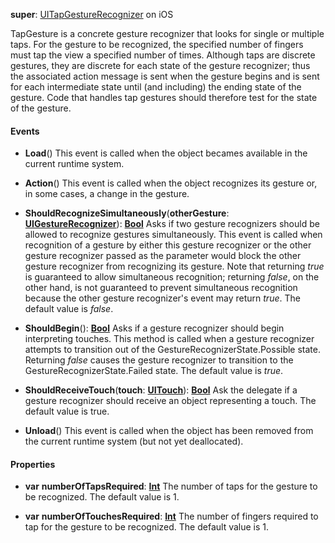 **super**: [UITapGestureRecognizer](UITapGestureRecognizer.md) on iOS

TapGesture is a concrete gesture recognizer that looks for single or multiple taps. For the gesture to be recognized, the specified number of fingers must tap the view a specified number of times. Although taps are discrete gestures, they are discrete for each state of the gesture recognizer; thus the associated action message is sent when the gesture begins and is sent for each intermediate state until (and including) the ending state of the gesture. Code that handles tap gestures should therefore test for the state of the gesture.

#### Events

* **Load**()
This event is called when the object becames available in the current runtime system.

* **Action**()
This event is called when the object recognizes its gesture or, in some cases, a change in the gesture.

* **ShouldRecognizeSimultaneously**(**otherGesture**: <strong>[UIGestureRecognizer](UIGestureRecognizer.md)</strong>): <strong>[Bool](../gravity/types.md)</strong> 
Asks if two gesture recognizers should be allowed to recognize gestures simultaneously. This event is called when recognition of a gesture by either this gesture recognizer or the other gesture recognizer passed as the parameter would block the other gesture recognizer from recognizing its gesture. Note that returning <i>true</i> is guaranteed to allow simultaneous recognition; returning <i>false</i>, on the other hand, is not guaranteed to prevent simultaneous recognition because the other gesture recognizer's event may return <i>true</i>. The default value is <i>false</i>.

* **ShouldBegin**(): <strong>[Bool](../gravity/types.md)</strong> 
Asks if a gesture recognizer should begin interpreting touches. This method is called when a gesture recognizer attempts to transition out of the GestureRecognizerState.Possible state. Returning <i>false</i> causes the gesture recognizer to transition to the GestureRecognizerState.Failed state. The default value is <i>true</i>.

* **ShouldReceiveTouch**(**touch**: <strong>[UITouch](UITouch.md)</strong>): <strong>[Bool](../gravity/types.md)</strong> 
Ask the delegate if a gesture recognizer should receive an object representing a touch. The default value is true.

* **Unload**()
This event is called when the object has been removed from the current runtime system (but not yet deallocated).



#### Properties

* **var** **numberOfTapsRequired**: **[Int](../gravity/types.md)**
The number of taps for the gesture to be recognized. The default value is 1.

* **var** **numberOfTouchesRequired**: **[Int](../gravity/types.md)**
The number of fingers required to tap for the gesture to be recognized. The default value is 1.





